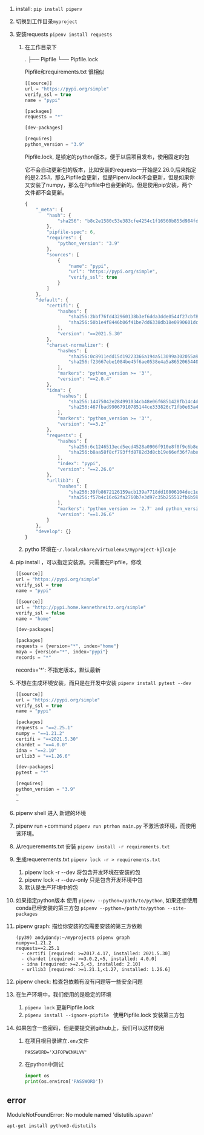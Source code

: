 1. install: `pip install pipenv`

2. 切换到工作目录`myproject`

3. 安装requests `pipenv install requests`

   1. 在工作目录下

      .
      ├── Pipfile
      └── Pipfile.lock

      Pipfile和requirements.txt 很相似

      ```javascript
      [[source]]
      url = "https://pypi.org/simple"
      verify_ssl = true
      name = "pypi"
      
      [packages]
      requests = "*"
      
      [dev-packages]
      
      [requires]
      python_version = "3.9"
      
      ```

      Pipfile.lock, 是锁定的python版本，便于以后项目发布，使用固定的包

      它不会自动更新包的版本，比如安装的requests一开始是2.26.0,后来指定的是2.25.1，那么Pipfile会更新，但是Pipenv.lock不会更新，但是如果你又安装了numpy，那么在Pipfile中也会更新的。但是使用pip安装，两个文件都不会更新。

      ```javascript
      {
          "_meta": {
              "hash": {
                  "sha256": "b8c2e1580c53e383cfe4254c1f16560b855d984fde8b2beb3bf6ee8fc2fe5a22"
              },
              "pipfile-spec": 6,
              "requires": {
                  "python_version": "3.9"
              },
              "sources": [
                  {
                      "name": "pypi",
                      "url": "https://pypi.org/simple",
                      "verify_ssl": true
                  }
              ]
          },
          "default": {
              "certifi": {
                  "hashes": [
                      "sha256:2bbf76fd432960138b3ef6dda3dde0544f27cbf8546c458e60baf371917ba9ee",
                      "sha256:50b1e4f8446b06f41be7dd6338db18e0990601dce795c2b1686458aa7e8fa7d8"
                  ],
                  "version": "==2021.5.30"
              },
              "charset-normalizer": {
                  "hashes": [
                      "sha256:0c8911edd15d19223366a194a513099a302055a962bca2cec0f54b8b63175d8b",
                      "sha256:f23667ebe1084be45f6ae0538e4a5a865206544097e4e8bbcacf42cd02a348f3"
                  ],
                  "markers": "python_version >= '3'",
                  "version": "==2.0.4"
              },
              "idna": {
                  "hashes": [
                      "sha256:14475042e284991034cb48e06f6851428fb14c4dc953acd9be9a5e95c7b6dd7a",
                      "sha256:467fbad99067910785144ce333826c71fb0e63a425657295239737f7ecd125f3"
                  ],
                  "markers": "python_version >= '3'",
                  "version": "==3.2"
              },
              "requests": {
                  "hashes": [
                      "sha256:6c1246513ecd5ecd4528a0906f910e8f0f9c6b8ec72030dc9fd154dc1a6efd24",
                      "sha256:b8aa58f8cf793ffd8782d3d8cb19e66ef36f7aba4353eec859e74678b01b07a7"
                  ],
                  "index": "pypi",
                  "version": "==2.26.0"
              },
              "urllib3": {
                  "hashes": [
                      "sha256:39fb8672126159acb139a7718dd10806104dec1e2f0f6c88aab05d17df10c8d4",
                      "sha256:f57b4c16c62fa2760b7e3d97c35b255512fb6b59a259730f36ba32ce9f8e342f"
                  ],
                  "markers": "python_version >= '2.7' and python_version not in '3.0, 3.1, 3.2, 3.3, 3.4' and python_version < '4'",
                  "version": "==1.26.6"
              }
          },
          "develop": {}
      }
      
      ```

      

   2. pytho 环境在`~/.local/share/virtualenvs/myproject-kjlcaje`

4. pip install ，可以指定安装源。只需要在Pipfile，修改

   ```javascript
   [[source]]
   url = "https://pypi.org/simple"
   verify_ssl = true
   name = "pypi"
   
   [[source]]
   url = "http://pypi.home.kennethreitz.org/simple"
   verify_ssl = false
   name = "home"
   
   [dev-packages]
   
   [packages]
   requests = {version="*", index="home"}
   maya = {version="*", index="pypi"}
   records = "*"
   ```

   records='*': 不指定版本，默认最新

5. 不想在生成环境安装，而只是在开发中安装 `pipenv install pytest --dev`

   ```javascript
   [[source]]
   url = "https://pypi.org/simple"
   verify_ssl = true
   name = "pypi"
   
   [packages]
   requests = "==2.25.1"
   numpy = "==1.21.2"
   certifi = "==2021.5.30"
   chardet = "==4.0.0"
   idna = "==2.10"
   urllib3 = "==1.26.6"
   
   [dev-packages]
   pytest = "*"
   
   [requires]
   python_version = "3.9"
   ~                                                                               
   ~                     
   ```

   

6. pipenv shell 进入 新建的环境

7. pipenv run +command `pipenv run ptrhon main.py` 不激活该环境，而使用该环境。

8. 从requerements.txt 安装 `pipenv install -r requirements.txt`

9. 生成requerements.txt  `pipenv lock -r > requirements.txt`

   1. pipenv lock -r --dev  将包含开发环境在安装的包
   2. pipenv lock -r --dev-only 只是包含开发环境中包
   3. 默认是生产环境中的包

10. 如果指定python版本 使用 `pipenv --python=/path/to/python`, 如果还想使用conda已经安装的第三方包 `pipenv --python=/path/to/python --site-packages`

11. pipenv graph:  描绘你安装的包需要安装的第三方依赖

    ```
    (py39) andy@andy:~/myproject$ pipenv graph
    numpy==1.21.2
    requests==2.25.1
      - certifi [required: >=2017.4.17, installed: 2021.5.30]
      - chardet [required: >=3.0.2,<5, installed: 4.0.0]
      - idna [required: >=2.5,<3, installed: 2.10]
      - urllib3 [required: >=1.21.1,<1.27, installed: 1.26.6]
    
    ```

12. pipenv check: 检查包依赖有没有问题等一些安全问题

13. 在生产环境中，我们使用的是稳定的环境

    1. `pipenv lock` 更新Pipfile.lock
    2. `pipenv install --ignore-pipfile ` 使用Pipfile.lock 安装第三方包

14. 如果包含一些密码，但是要提交到github上，我们可以这样使用

    1. 在项目根目录建立`.env`文件

       ```
       PASSWORD='XJFOPWCNALVV'
       ```

    2. 在python中测试

       ```python
       import os
       print(os.environ['PASSWORD'])
       ```

       
## error

ModuleNotFoundError: No module named 'distutils.spawn'

`apt-get install python3-distutils`
